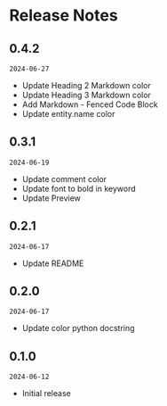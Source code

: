 # Release Notes

## 0.4.2
`2024-06-27`
- Update Heading 2 Markdown color
- Update Heading 3 Markdown color
- Add Markdown - Fenced Code Block
- Update entity.name color

## 0.3.1
`2024-06-19`
- Update comment color
- Update font to bold in keyword
- Update Preview

## 0.2.1
`2024-06-17`
- Update README

## 0.2.0
`2024-06-17`
- Update color python docstring

## 0.1.0
`2024-06-12`
- Initial release
